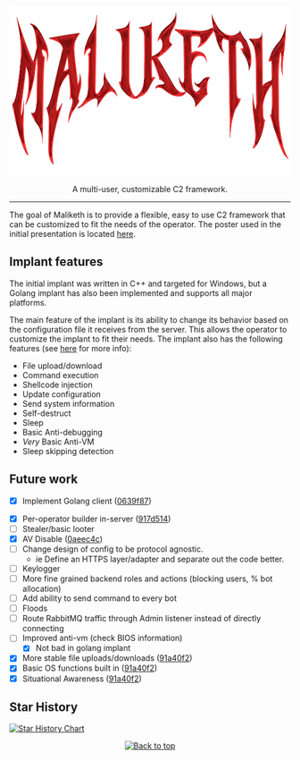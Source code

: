 <!-- Centered logo -->
<p align="center">
  <img src="./data/maliketh_logo.png" alt="Maliketh logo" width="900" height="300"/>
</p>

<p align="center">
  A multi-user, customizable C2 framework. 
</p>

---

The goal of Maliketh is to provide a flexible, easy to use C2 framework that can be customized to fit the needs of the operator. The poster used in the initial presentation is located [here](./data/Maliketh%20C2%20Poster.png).

## Implant features

The initial implant was written in C++ and targeted for Windows, but a Golang implant has also been implemented and supports all major platforms.

The main feature of the implant is its ability to change its behavior based on the configuration file it receives from the server. This allows the operator to customize the implant to fit their needs. The implant also has the following features (see [here](./design/opcodes.md) for more info):

* File upload/download
* Command execution
* Shellcode injection
* Update configuration
* Send system information
* Self-destruct
* Sleep
* Basic Anti-debugging
* *Very* Basic Anti-VM
* Sleep skipping detection

## Future work

- [x] Implement Golang client ([0639f87](https://github.com/cbrnrd/maliketh/commit/0639f8797838469a068d91f095e3307d2d73ecc4))
* [x] Per-operator builder in-server ([917d514](https://github.com/cbrnrd/maliketh/commit/917d514fc6075cc15d0e45b4a1a546e6217e4139))
* [ ] Stealer/basic looter
* [x] AV Disable ([0aeec4c](https://github.com/cbrnrd/maliketh/commit/0aeec4c4be8f1efaeaf15ee3d289507036c691df))
* [ ] Change design of config to be protocol agnostic.
  * ie Define an HTTPS layer/adapter and separate out the code better.
* [ ] Keylogger
* [ ] More fine grained backend roles and actions (blocking users, % bot allocation)
* [ ] Add ability to send command to every bot
* [ ] Floods
* [ ] Route RabbitMQ traffic through Admin listener instead of directly connecting
* [ ] Improved anti-vm (check BIOS information)
  * [x] Not bad in golang implant
* [x] More stable file uploads/downloads ([91a40f2](https://github.com/cbrnrd/maliketh/commit/91a40f2ba1cded5a025004a6143578fa84baec66))
* [x] Basic OS functions built in ([91a40f2](https://github.com/cbrnrd/maliketh/commit/91a40f2ba1cded5a025004a6143578fa84baec66))
* [x] Situational Awareness ([91a40f2](https://github.com/cbrnrd/maliketh/commit/91a40f2ba1cded5a025004a6143578fa84baec66))

## Star History

<a href="https://star-history.com/#cbrnrd/maliketh&Date">
  <picture>
    <source media="(prefers-color-scheme: dark)" srcset="https://api.star-history.com/svg?repos=cbrnrd/maliketh&type=Date&theme=dark" />
    <source media="(prefers-color-scheme: light)" srcset="https://api.star-history.com/svg?repos=cbrnrd/maliketh&type=Date" />
    <img alt="Star History Chart" src="https://api.star-history.com/svg?repos=cbrnrd/maliketh&type=Date" />
  </picture>
</a>

<p align="center"><a href="https://github.com/cbrnrd/maliketh#"><img src="http://randojs.com/images/backToTopButtonTransparentBackground.png" alt="Back to top" height="29"/></a></p>